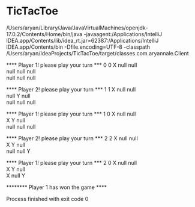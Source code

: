 # TicTacToe

/Users/aryan/Library/Java/JavaVirtualMachines/openjdk-17.0.2/Contents/Home/bin/java -javaagent:/Applications/IntelliJ IDEA.app/Contents/lib/idea_rt.jar=62387:/Applications/IntelliJ IDEA.app/Contents/bin -Dfile.encoding=UTF-8 -classpath /Users/aryan/IdeaProjects/TicTacToe/target/classes com.aryannale.Client


**** Player 1! please play your turn ***
0 0
X	null	null	
null	null	null	
null	null	null	

**** Player 2! please play your turn ***
1 1
X	null	null	
null	Y	null	
null	null	null	
 
 **** Player 1! please play your turn ***
1 0
X	null	null	
X	Y	null	
null	null	null	
 
 **** Player 2! please play your turn ***
2 2
X	null	null	
X	Y	null	
null	null	Y	
 
 **** Player 1! please play your turn ***
2 0
X	null	null	
X	Y	null	
X	null	Y	
 
 ********  Player 1 has won the game  ****

Process finished with exit code 0
